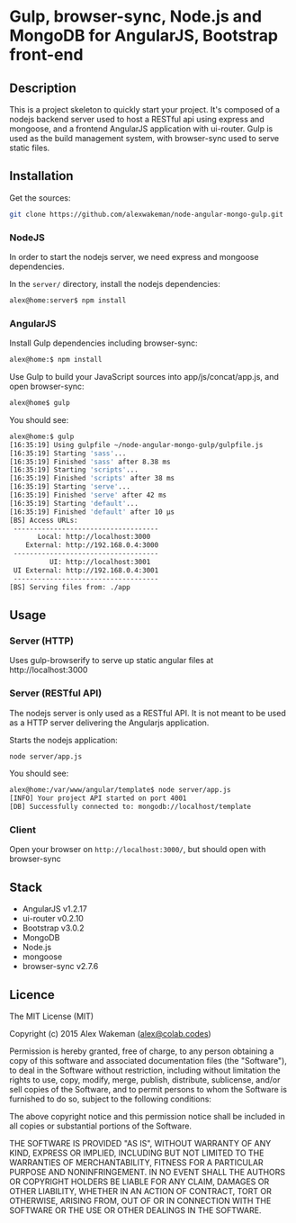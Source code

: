 # Gulp, browser-sync, Node.js and MongoDB for AngularJS, Bootstrap front-end


## Description

This is a project skeleton to quickly start your project. It's composed of a nodejs backend server used to host a RESTful api using express and mongoose, and a frontend AngularJS application with ui-router. Gulp is used as the build management system, with browser-sync used to serve static files.


## Installation

Get the sources:
```bash
git clone https://github.com/alexwakeman/node-angular-mongo-gulp.git
```

### NodeJS

In order to start the nodejs server, we need express and mongoose dependencies.

In the `server/` directory, install the nodejs dependencies:
```bash
alex@home:server$ npm install
```

### AngularJS

Install Gulp dependencies including browser-sync:
```bash
alex@home:$ npm install
```

Use Gulp to build your JavaScript sources into app/js/concat/app.js, and open browser-sync:
```bash
alex@home$ gulp
```

You should see:
```bash
alex@home:$ gulp
[16:35:19] Using gulpfile ~/node-angular-mongo-gulp/gulpfile.js
[16:35:19] Starting 'sass'...
[16:35:19] Finished 'sass' after 8.38 ms
[16:35:19] Starting 'scripts'...
[16:35:19] Finished 'scripts' after 38 ms
[16:35:19] Starting 'serve'...
[16:35:19] Finished 'serve' after 42 ms
[16:35:19] Starting 'default'...
[16:35:19] Finished 'default' after 10 μs
[BS] Access URLs:
 ------------------------------------
       Local: http://localhost:3000
    External: http://192.168.0.4:3000
 ------------------------------------
          UI: http://localhost:3001
 UI External: http://192.168.0.4:3001
 ------------------------------------
[BS] Serving files from: ./app

```

## Usage

### Server (HTTP)

Uses gulp-browserify to serve up static angular files at http://localhost:3000

### Server (RESTful API)

The nodejs server is only used as a RESTful API. It is not meant to be used as a HTTP server delivering the Angularjs application.

Starts the nodejs application:
```bash
node server/app.js
```

You should see:
```bash
alex@home:/var/www/angular/template$ node server/app.js 
[INFO] Your project API started on port 4001
[DB] Successfully connected to: mongodb://localhost/template
```

### Client

Open your browser on `http://localhost:3000/`, but should open with browser-sync

## Stack

* AngularJS v1.2.17
* ui-router v0.2.10
* Bootstrap v3.0.2
* MongoDB 
* Node.js
* mongoose
* browser-sync v2.7.6

## Licence
The MIT License (MIT)

Copyright (c) 2015 Alex Wakeman (alex@colab.codes)

Permission is hereby granted, free of charge, to any person obtaining a copy
of this software and associated documentation files (the "Software"), to deal
in the Software without restriction, including without limitation the rights
to use, copy, modify, merge, publish, distribute, sublicense, and/or sell
copies of the Software, and to permit persons to whom the Software is
furnished to do so, subject to the following conditions:

The above copyright notice and this permission notice shall be included in
all copies or substantial portions of the Software.

THE SOFTWARE IS PROVIDED "AS IS", WITHOUT WARRANTY OF ANY KIND, EXPRESS OR
IMPLIED, INCLUDING BUT NOT LIMITED TO THE WARRANTIES OF MERCHANTABILITY,
FITNESS FOR A PARTICULAR PURPOSE AND NONINFRINGEMENT. IN NO EVENT SHALL THE
AUTHORS OR COPYRIGHT HOLDERS BE LIABLE FOR ANY CLAIM, DAMAGES OR OTHER
LIABILITY, WHETHER IN AN ACTION OF CONTRACT, TORT OR OTHERWISE, ARISING FROM,
OUT OF OR IN CONNECTION WITH THE SOFTWARE OR THE USE OR OTHER DEALINGS IN
THE SOFTWARE.
